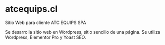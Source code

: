 # atcequips.cl
Sitio Web para cliente ATC EQUIPS SPA

Se desarrolla sitio web en Wordpress, sitio sencillo de una página.
Se utiliza Wordpress, Elementor Pro y Yoast SEO.
